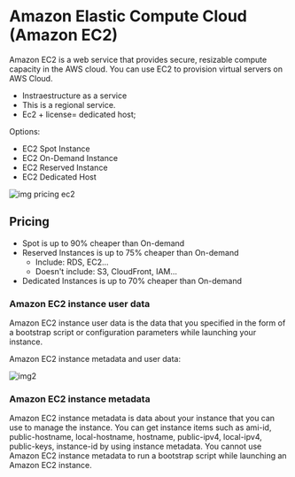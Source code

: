 # Amazon Elastic Compute Cloud (Amazon EC2)

Amazon EC2 is a web service that provides secure, resizable compute capacity in the AWS cloud. You can use EC2 to provision virtual servers on AWS Cloud.

- Instraestructure as a service
- This is a regional service.
- Ec2 + license= dedicated host;

Options:

- EC2 Spot Instance
- EC2 On-Demand Instance
- EC2 Reserved Instance
- EC2 Dedicated Host

![img pricing ec2](https://assets-pt.media.datacumulus.com/aws-clf-pt/assets/pt1-q8-i1.jpg)

## Pricing

- Spot is up to 90% cheaper than On-demand
- Reserved Instances is up to 75% cheaper than On-demand
  - Include: RDS, EC2...
  - Doesn't include: S3, CloudFront, IAM...
- Dedicated Instances is up to 70% cheaper than On-demand

### Amazon EC2 instance user data

Amazon EC2 instance user data is the data that you specified in the form of a bootstrap script or configuration parameters while launching your instance.

Amazon EC2 instance metadata and user data:

![img2](https://assets-pt.media.datacumulus.com/aws-clf-pt/assets/pt4-q18-i1.jpg)

### Amazon EC2 instance metadata

Amazon EC2 instance metadata is data about your instance that you can use to manage the instance. You can get instance items such as ami-id, public-hostname, local-hostname, hostname, public-ipv4, local-ipv4, public-keys, instance-id by using instance metadata. You cannot use Amazon EC2 instance metadata to run a bootstrap script while launching an Amazon EC2 instance.
